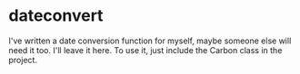 # dateconvert

I've written a date conversion function for myself, maybe someone else will need it too. I'll leave it here. To use it, just include the Carbon class in the project.
